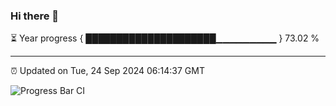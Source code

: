 ### Hi there 👋

⏳ Year progress { █████████████████████▁▁▁▁▁▁▁▁▁ } 73.02 %

---

⏰ Updated on Tue, 24 Sep 2024 06:14:37 GMT

![Progress Bar CI](https://github.com/Shyam-Makwana/GitHub-Actions-Demo/workflows/Progress%20Bar%20CI/badge.svg)
